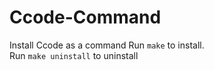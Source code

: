 # Ccode-Command
Install Ccode as a command
Run ```make``` to install.  
Run ```make uninstall``` to uninstall
